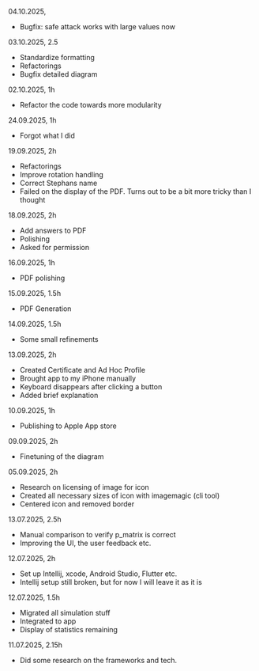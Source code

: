04.10.2025, 
* Bugfix: safe attack works with large values now

03.10.2025, 2.5
* Standardize formatting
* Refactorings
* Bugfix detailed diagram

02.10.2025, 1h
* Refactor the code towards more modularity

24.09.2025, 1h
* Forgot what I did

19.09.2025, 2h
* Refactorings
* Improve rotation handling
* Correct Stephans name
* Failed on the display of the PDF. Turns out to be a bit more tricky than I thought

18.09.2025, 2h
* Add answers to PDF
* Polishing
* Asked for permission

16.09.2025, 1h
* PDF polishing

15.09.2025, 1.5h
* PDF Generation

14.09.2025, 1.5h
* Some small refinements

13.09.2025, 2h
* Created Certificate and Ad Hoc Profile
* Brought app to my iPhone manually
* Keyboard disappears after clicking a button
* Added brief explanation

10.09.2025, 1h
* Publishing to Apple App store

09.09.2025, 2h 
* Finetuning of the diagram

05.09.2025, 2h
* Research on licensing of image for icon
* Created all necessary sizes of icon with imagemagic (cli tool)
* Centered icon and removed border

13.07.2025, 2.5h
* Manual comparison to verify p_matrix is correct
* Improving the UI, the user feedback etc.

12.07.2025, 2h
* Set up Intellij, xcode, Android Studio, Flutter etc.
* Intellij setup still broken, but for now I will leave it as it is

12.07.2025, 1.5h
* Migrated all simulation stuff
* Integrated to app
* Display of statistics remaining

11.07.2025, 2.15h
* Did some research on the frameworks and tech. 
